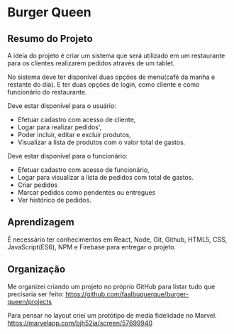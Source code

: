 # Burger Queen

## Resumo do Projeto

 A ideia do projeto é criar um sistema que será utilizado em um restaurante para os clientes realizarem pedidos através de um tablet. 

 No sistema deve ter disponível duas opções de menu(café da manha e restante do dia). E ter duas opções de login, como cliente e como funcionário do restaurante.

Deve estar disponível para o usuário:
* Efetuar cadastro com acesso de cliente,
* Logar para realizar pedidos',
* Poder incluir, editar e excluir produtos,
* Visualizar a lista de produtos com o valor total de gastos.

Deve estar disponível para o funcionário:
* Efetuar cadastro com acesso de funcionário,
* Logar para visualizar a lista de pedidos com total de gastos.
* Criar pedidos
* Marcar pedidos como pendentes ou entregues
* Ver histórico de pedidos.

## Aprendizagem
É necessário ter conhecimentos em React, Node, Git, Github, HTML5, CSS, JavaScript(ES6), NPM e Firebase para entregar o projeto.

## Organização

Me organizei criando um projeto no próprio GitHub para listar tudo que precisaria ser feito:
https://github.com/faalbuquerque/burger-queen/projects

Para pensar no layout criei um protótipo de media fidelidade no Marvel:
https://marvelapp.com/bjh52ia/screen/57699940



